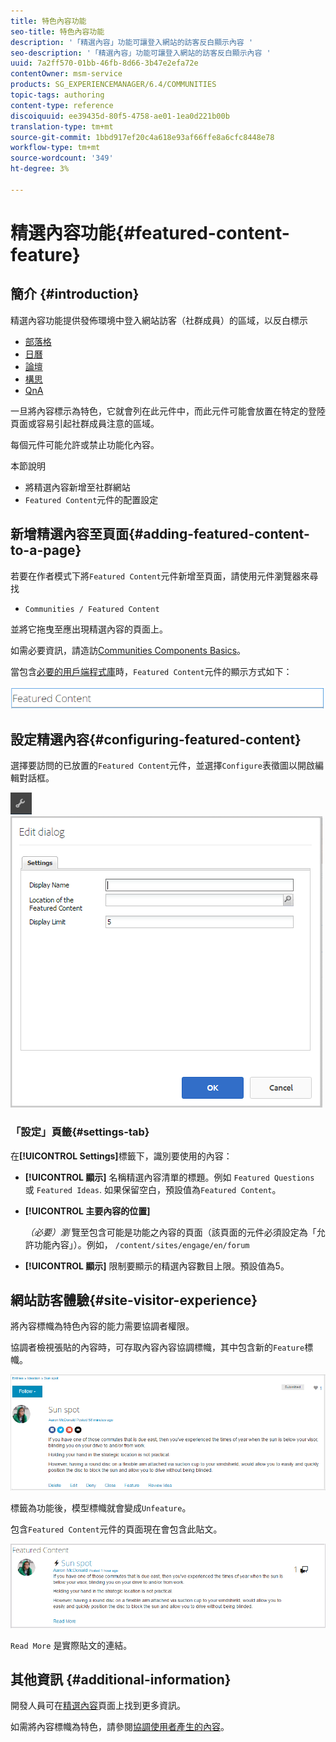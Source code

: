 ```yaml
---
title: 特色內容功能
seo-title: 特色內容功能
description: '「精選內容」功能可讓登入網站的訪客反白顯示內容 '
seo-description: '「精選內容」功能可讓登入網站的訪客反白顯示內容 '
uuid: 7a2ff570-01bb-46fb-8d66-3b47e2efa72e
contentOwner: msm-service
products: SG_EXPERIENCEMANAGER/6.4/COMMUNITIES
topic-tags: authoring
content-type: reference
discoiquuid: ee39435d-80f5-4758-ae01-1ea0d221b00b
translation-type: tm+mt
source-git-commit: 1bbd917ef20c4a618e93af66ffe8a6cfc8448e78
workflow-type: tm+mt
source-wordcount: '349'
ht-degree: 3%

---
```



# 精選內容功能{#featured-content-feature}

## 簡介 {#introduction}

精選內容功能提供發佈環境中登入網站訪客（社群成員）的區域，以反白標示

* [部落格](blog-feature.md)
* [日曆](calendar.md)
* [論壇](forum.md)
* [構思](ideation-feature.md)
* [QnA](working-with-qna.md)

一旦將內容標示為特色，它就會列在此元件中，而此元件可能會放置在特定的登陸頁面或容易引起社群成員注意的區域。

每個元件可能允許或禁止功能化內容。

本節說明

* 將精選內容新增至社群網站
* `Featured Content`元件的配置設定

## 新增精選內容至頁面{#adding-featured-content-to-a-page}

若要在作者模式下將`Featured Content`元件新增至頁面，請使用元件瀏覽器來尋找

* `Communities / Featured Content`

並將它拖曳至應出現精選內容的頁面上。

如需必要資訊，請造訪[Communities Components Basics](basics.md)。

當包含[必要的用戶端程式庫](essentials-featured.md#essentials-for-client-side)時，`Featured Content`元件的顯示方式如下：

![chlimage_1-13](assets/chlimage_1-13.png)

## 設定精選內容{#configuring-featured-content}

選擇要訪問的已放置的`Featured Content`元件，並選擇`Configure`表徵圖以開啟編輯對話框。

![chlimage_1-14](assets/chlimage_1-14.png) ![chlimage_1-15](assets/chlimage_1-15.png)

### 「設定」頁籤{#settings-tab}

在&#x200B;**[!UICONTROL Settings]**&#x200B;標籤下，識別要使用的內容：

* **[!UICONTROL 顯示]**
名稱精選內容清單的標題。例如 
`Featured Questions` 或 `Featured Ideas`. 如果保留空白，預設值為`Featured Content`。

* **[!UICONTROL 主要內容的位置]**

   *（必要）瀏* 覽至包含可能是功能之內容的頁面（該頁面的元件必須設定為「允許功能內容」）。例如， `/content/sites/engage/en/forum`

* **[!UICONTROL 顯示]**
限制要顯示的精選內容數目上限。預設值為5。

## 網站訪客體驗{#site-visitor-experience}

將內容標幟為特色內容的能力需要協調者權限。

協調者檢視張貼的內容時，可存取內容內容協調標幟，其中包含新的`Feature`標幟。

![chlimage_1-16](assets/chlimage_1-16.png)

標籤為功能後，模型標幟就會變成`Unfeature`。

包含`Featured Content`元件的頁面現在會包含此貼文。

![chlimage_1-17](assets/chlimage_1-17.png)

`Read More` 是實際貼文的連結。

## 其他資訊 {#additional-information}

開發人員可在[精選內容](essentials-featured.md)頁面上找到更多資訊。

如需將內容標幟為特色，請參閱[協調使用者產生的內容](moderate-ugc.md)。
